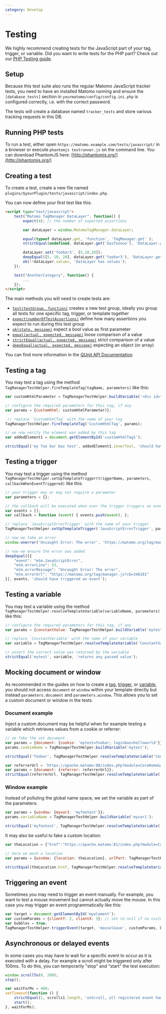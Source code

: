 ```yaml
---
category: Develop
---
```

# Testing

We highly recommend creating tests for the JavaScript part of your tag, trigger, or variable. Did you want to write tests for the PHP part? Check out our [PHP Testing guide](https://developer.matomo.org/guides/tests-php).

## Setup

Because this test suite also runs the regular Matomo JavaScript tracker tests, you need to have an installed Matomo running
and ensure the `[database_tests]` section in `yourmatomo/config/config.ini.php` is configured correctly, i.e. with the correct password.

The tests will create a database named `tracker_tests` and store various tracking requests in this DB.

## Running PHP tests

To run a test, either open `https://matomo.example.com/tests/javascript/` in a browser or execute `phantomjs testrunner.js` on the command line. You can download PhantomJS here: [http://phantomjs.org/](http://phantomjs.org/)

## Creating a test

To create a test, create a new file named `plugins/$yourPlugin/tests/javascript/index.php`.

You can now define your first test like this:

```html
<script type="text/javascript">
    test("Matomo TagManager DataLayer", function() {
        expect(4); // the number of expected assertions

        var dataLayer = window.MatomoTagManager.dataLayer;

        equal(typeof dataLayer.get, 'function', 'TagManager.get' );
        strictEqual(undefined, dataLayer.get('bazfooooo'), 'DataLayer.get key does not exist' );

        dataLayer.set('foobar3', [5,10,20]);
        deepEqual([5, 10, 20], dataLayer.get('foobar3'), 'DataLayer.get can return object' );
        ok(!!dataLayer.values, 'DataLayer has values');
    });

    test("AnotherCategory", function() {
        ...
    });
</script>
```

The main methods you will need to create tests are:

* [`test(testGroup, function)`](https://api.qunitjs.com/QUnit/test/) creates a new test group, ideally you group all tests for one specific tag, trigger, or template together
* [`expect(numberOfTestAssertions)`](https://api.qunitjs.com/assert/expect/) define how many assertions you expect to run during this test group
* [`ok(state, message)`](https://api.qunitjs.com/assert/ok/) expect a bool value as first parameter
* [`equal(actual, expected, message)`](https://api.qunitjs.com/assert/equal/) loose comparison of a value
* [`strictEqual(actual, expected, message)`](https://api.qunitjs.com/assert/strictEqual/) strict comparison of a value
* [`deepEqual(actual, expected, message)`](https://api.qunitjs.com/assert/deepEqual/) expecting an object (or array)

You can find more information in the [QUnit API Documentation](https://api.qunitjs.com/)

## Testing a tag

You may test a tag using the method `TagManagerTestHelper.fireTemplateTag(tagName, parameters)` like this:

```js
var customHtmlParameter = TagManagerTestHelper.buildVariable('<div id="customHtmlTag1">my foo bar baz test</div>';

// configure the required parameters for this tag, if any
var params = {customHtml: customHtmlParameter)};

 // replace `CustomHtmlTag` with the name of your tag
TagManagerTestHelper.fireTemplateTag('CustomHtmlTag', params);

// we now verify the element was added by this tag
var addedElement1 = document.getElementById('customHtmlTag1');

strictEqual('my foo bar baz test', addedElement1.innerText, 'should have added the element');
```

## Testing a trigger

You may test a trigger using the method `TagManagerTestHelper.setUpTemplateTrigger(triggerName, parameters, callbackWhenEventTriggered)` like this:

```js
// your trigger may or may not require a parameter
var parameters = {};

// the callback will be executed when ever the trigger triggers an event
var events = [];
var callback = function (event) { events.push(event); };

// replace `JavaScriptErrorTrigger` with the name of your trigger
TagManagerTestHelper.setUpTemplateTrigger('JavaScriptErrorTrigger', parameters, callback);

// now we fake an error
window.onerror('Uncaught Error: The error', 'https://matomo.org/tag/manager.js?cb=348181', 53, 19, new Error('The error'));

// now we ensure the error was added
deepEqual([{
    "event": "mtm.JavaScriptError",
    "mtm.errorLine": 53,
    "mtm.errorMessage": "Uncaught Error: The error",
    "mtm.errorUrl": "https://matomo.org/tag/manager.js?cb=348181"
}], events, 'should have triggered an event');
```

## Testing a variable

You may test a variable using the method `TagManagerTestHelper.resolveTemplateVariable(variableName, parameters)` like this:

```js
// configure the required parameters for this tag, if any
var params = {constantValue: TagManagerTestHelper.buildVariable('mytest')};

// replace `ConstantVariable` with the name of your variable
var variable = TagManagerTestHelper.resolveTemplateVariable('ConstantVariable', params);

// assert the correct value was returned by the variable
strictEqual('mytest', variable, 'returns any passed value');

```

## Mocking document or window

As recommended in the guides on how to create a [tag](/guides/tagmanager/custom-tag), [trigger](/guides/tagmanager/custom-trigger), or [variable](/guides/tagmanager/custom-variable),
you should not access `document` or `window` within your template directly but instead `parameters.document` and `parameters.window`. This allows you to set a custom document or window in the tests.

### Document example

Inject a custom document may be helpful when for example testing a variable which retrieves values from a cookie or referrer:

```js
// we fake the set document
var params = {document: {cookie: 'mytest=foobar; loginbaz=helloworld'}};
params.cookieName = TagManagerTestHelper.buildVariable('mytest');

strictEqual('foobar', TagManagerTestHelper.resolveTemplateVariable('CookieVariable', params));
```

```js
var referrerUrl = 'https://apache.matomo:80/index.php?module=CoreHome&action=index&idSite=1&period=day';
var params = {document: {referrer: referrerUrl}};
strictEqual(referrerUrl, TagManagerTestHelper.resolveTemplateVariable('ReferrerUrlVariable', params));
```

### Window example

Instead of polluting the global name space, we set the variable as part of the parameters:

```js
var params = {window: {myvar1: 'myfootest'}};
params.variableName = TagManagerTestHelper.buildVariable('myvar1');

strictEqual('myfootest', TagManagerTestHelper.resolveTemplateVariable('JavaScriptVariable', params));
```

It may also be useful to fake a custom location:

```js
var theLocation = {"href":"https://apache.matomo:81/index.php?module=CoreHome&action=index&idSite=1&period=day#foobarhash","ancestorOrigins":{},"origin":"https://apache.matomo","protocol":"https:","host":"apache.matomo","hostname":"apache.matomo","port":"81","pathname":"/index.php","search":"?module=CoreHome&action=index&idSite=1&period=day","hash":"#foobarhash"};

// here we mock a location
var params = {window: {location: theLocation}, urlPart: TagManagerTestHelper.buildVariable('href')};

strictEqual(theLocation.href, TagManagerTestHelper.resolveTemplateVariable('UrlVariable', params));
```

## Triggering an event

Sometimes you may need to trigger an event manually. For example, you want to test a mouse movement but cannot actually move the mouse. In this case you may trigger an event programmatically like this:

```js
var target = document.getElementById('myelement');
var customParams = {clientY: 2, clientX: 5}; // set to null if no custom params
var bubbles = true;
TagManagerTestHelper.triggerEvent(target, 'mouseleave', customParams, bubbles);
```

## Asynchronous or delayed events

In some cases you may have to wait for a specific event to occur as it is executed with a delay. For example a scroll
might be triggered only after 100ms. To do this, you can temporarily "stop" and "start" the test execution:

```js
window.scrollTo(0, 200);
stop();

var waitForMs = 400;
setTimeout(function () {
    strictEqual(1, scrolls1.length, 'onScroll, all registered event handlers receive events');
    start();
}, waitForMs);
```